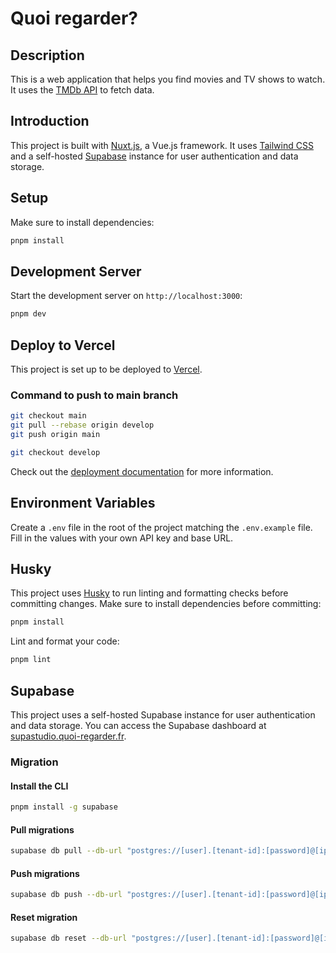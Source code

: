 # Quoi regarder?

## Description

This is a web application that helps you find movies and TV shows to watch. It uses the [TMDb API](https://www.themoviedb.org/documentation/api) to fetch data.

## Introduction

This project is built with [Nuxt.js](https://nuxtjs.org/), a Vue.js framework. It uses [Tailwind CSS](https://tailwindcss.com/) and a self-hosted [Supabase](https://supabase.io/) instance for user authentication and data storage.

## Setup

Make sure to install dependencies:

```bash
pnpm install
```

## Development Server

Start the development server on `http://localhost:3000`:

```bash
pnpm dev
```

## Deploy to Vercel

This project is set up to be deployed to [Vercel](https://vercel.com/).

### Command to push to main branch

```bash
git checkout main
git pull --rebase origin develop
git push origin main

git checkout develop
```

Check out the [deployment documentation](https://nuxt.com/docs/getting-started/deployment) for more information.

## Environment Variables

Create a `.env` file in the root of the project matching the `.env.example` file. Fill in the values with your own API key and base URL.

## Husky

This project uses [Husky](https://typicode.github.io/husky) to run linting and formatting checks before committing changes. Make sure to install dependencies before committing:

```bash
pnpm install
```

Lint and format your code:

```bash
pnpm lint
```

## Supabase

This project uses a self-hosted Supabase instance for user authentication and data storage. You can access the Supabase dashboard at [supastudio.quoi-regarder.fr](https://supastudio.quoi-regarder.fr/).

### Migration

#### Install the CLI

```bash
pnpm install -g supabase
```

#### Pull migrations

```bash
supabase db pull --db-url "postgres://[user].[tenant-id]:[password]@[ip]:[port]/[db-name]"
```

#### Push migrations

```bash
supabase db push --db-url "postgres://[user].[tenant-id]:[password]@[ip]:[port]/[db-name]"
```

#### Reset migration

```bash
supabase db reset --db-url "postgres://[user].[tenant-id]:[password]@[ip]:[port]/[db-name] -f supabase/migrations/<file>.sql"
```
